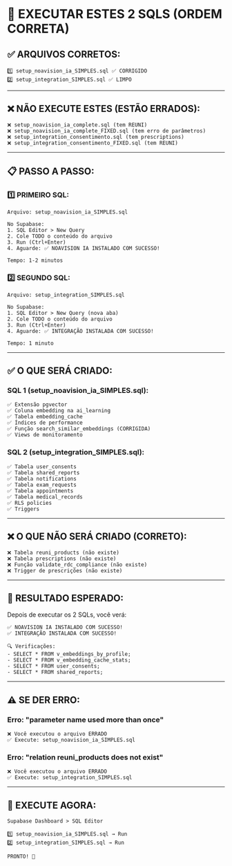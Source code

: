 # 🚀 EXECUTAR ESTES 2 SQLS (ORDEM CORRETA)

## ✅ **ARQUIVOS CORRETOS:**

```
1️⃣ setup_noavision_ia_SIMPLES.sql ✅ CORRIGIDO
2️⃣ setup_integration_SIMPLES.sql ✅ LIMPO
```

---

## ❌ **NÃO EXECUTE ESTES (ESTÃO ERRADOS):**

```
❌ setup_noavision_ia_complete.sql (tem REUNI)
❌ setup_noavision_ia_complete_FIXED.sql (tem erro de parâmetros)
❌ setup_integration_consentimento.sql (tem prescriptions)
❌ setup_integration_consentimento_FIXED.sql (tem REUNI)
```

---

## 📋 **PASSO A PASSO:**

### **1️⃣ PRIMEIRO SQL:**

```
Arquivo: setup_noavision_ia_SIMPLES.sql

No Supabase:
1. SQL Editor > New Query
2. Cole TODO o conteúdo do arquivo
3. Run (Ctrl+Enter)
4. Aguarde: ✅ NOAVISION IA INSTALADO COM SUCESSO!

Tempo: 1-2 minutos
```

### **2️⃣ SEGUNDO SQL:**

```
Arquivo: setup_integration_SIMPLES.sql

No Supabase:
1. SQL Editor > New Query (nova aba)
2. Cole TODO o conteúdo do arquivo
3. Run (Ctrl+Enter)
4. Aguarde: ✅ INTEGRAÇÃO INSTALADA COM SUCESSO!

Tempo: 1 minuto
```

---

## ✅ **O QUE SERÁ CRIADO:**

### **SQL 1 (setup_noavision_ia_SIMPLES.sql):**
```
✅ Extensão pgvector
✅ Coluna embedding na ai_learning
✅ Tabela embedding_cache
✅ Índices de performance
✅ Função search_similar_embeddings (CORRIGIDA)
✅ Views de monitoramento
```

### **SQL 2 (setup_integration_SIMPLES.sql):**
```
✅ Tabela user_consents
✅ Tabela shared_reports
✅ Tabela notifications
✅ Tabela exam_requests
✅ Tabela appointments
✅ Tabela medical_records
✅ RLS policies
✅ Triggers
```

---

## ❌ **O QUE NÃO SERÁ CRIADO (CORRETO):**

```
❌ Tabela reuni_products (não existe)
❌ Tabela prescriptions (não existe)
❌ Função validate_rdc_compliance (não existe)
❌ Trigger de prescrições (não existe)
```

---

## 🎯 **RESULTADO ESPERADO:**

Depois de executar os 2 SQLs, você verá:

```
✅ NOAVISION IA INSTALADO COM SUCESSO!
✅ INTEGRAÇÃO INSTALADA COM SUCESSO!

🔍 Verificações:
- SELECT * FROM v_embeddings_by_profile;
- SELECT * FROM v_embedding_cache_stats;
- SELECT * FROM user_consents;
- SELECT * FROM shared_reports;
```

---

## ⚠️ **SE DER ERRO:**

### **Erro: "parameter name used more than once"**
```
❌ Você executou o arquivo ERRADO
✅ Execute: setup_noavision_ia_SIMPLES.sql
```

### **Erro: "relation reuni_products does not exist"**
```
❌ Você executou o arquivo ERRADO
✅ Execute: setup_integration_SIMPLES.sql
```

---

## 🚀 **EXECUTE AGORA:**

```
Supabase Dashboard > SQL Editor

1️⃣ setup_noavision_ia_SIMPLES.sql → Run
2️⃣ setup_integration_SIMPLES.sql → Run

PRONTO! 🎉
```

